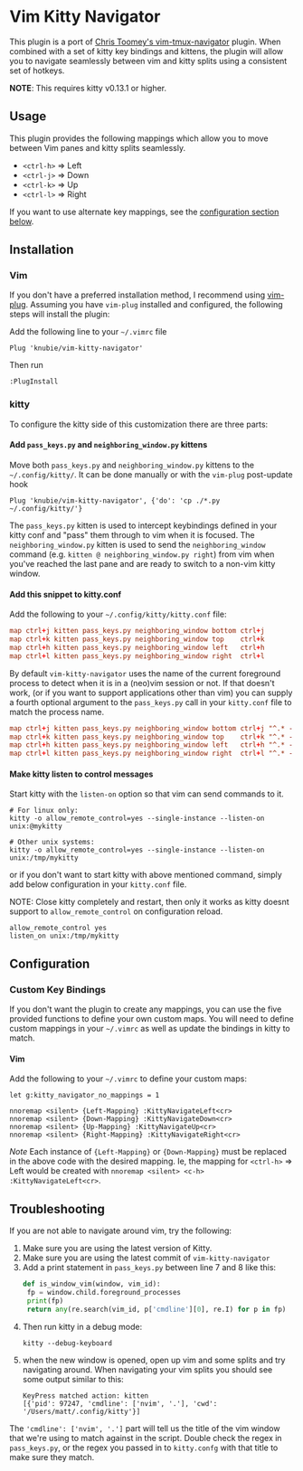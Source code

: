 Vim Kitty Navigator
==================

This plugin is a port of [Chris Toomey's vim-tmux-navigator](https://github.com/christoomey/vim-tmux-navigator) plugin. When combined with a set of kitty
key bindings and kittens, the plugin will allow you to navigate seamlessly between vim and kitty splits using a consistent set of hotkeys.

**NOTE**: This requires kitty v0.13.1 or higher.

Usage
-----

This plugin provides the following mappings which allow you to move between
Vim panes and kitty splits seamlessly.

- `<ctrl-h>` => Left
- `<ctrl-j>` => Down
- `<ctrl-k>` => Up
- `<ctrl-l>` => Right

If you want to use alternate key mappings, see the [configuration section below](https://github.com/knubie/vim-kitty-navigator#custom-key-bindings).

Installation
------------

### Vim

If you don't have a preferred installation method, I recommend using [vim-plug](https://github.com/junegunn/vim-plug).
Assuming you have `vim-plug` installed and configured, the following steps will
install the plugin:

Add the following line to your `~/.vimrc` file

``` vim
Plug 'knubie/vim-kitty-navigator'
```

Then run

```
:PlugInstall
```

### kitty

To configure the kitty side of this customization there are three parts:

#### Add `pass_keys.py` and `neighboring_window.py` kittens

Move both `pass_keys.py` and `neighboring_window.py` kittens to the `~/.config/kitty/`. It can be done manually or with the `vim-plug` post-update hook
``` vim
Plug 'knubie/vim-kitty-navigator', {'do': 'cp ./*.py ~/.config/kitty/'}
```

The `pass_keys.py` kitten is used to intercept keybindings defined in your kitty conf and "pass" them through to vim when it is focused. The `neighboring_window.py` kitten is used to send the `neighboring_window` command (e.g. `kitten @ neighboring_window.py right`) from vim when you've reached the last pane and are ready to switch to a non-vim kitty window.

#### Add this snippet to kitty.conf

Add the following to your `~/.config/kitty/kitty.conf` file:

```conf
map ctrl+j kitten pass_keys.py neighboring_window bottom ctrl+j
map ctrl+k kitten pass_keys.py neighboring_window top    ctrl+k
map ctrl+h kitten pass_keys.py neighboring_window left   ctrl+h
map ctrl+l kitten pass_keys.py neighboring_window right  ctrl+l
```

By default `vim-kitty-navigator` uses the name of the current foreground process to detect when it is in a (neo)vim session or not. If that doesn't work, (or if you want to support applications other than vim) you can supply a fourth optional argument to the `pass_keys.py` call in your `kitty.conf` file to match the process name. 

```conf
map ctrl+j kitten pass_keys.py neighboring_window bottom ctrl+j "^.* - nvim$"
map ctrl+k kitten pass_keys.py neighboring_window top    ctrl+k "^.* - nvim$"
map ctrl+h kitten pass_keys.py neighboring_window left   ctrl+h "^.* - nvim$"
map ctrl+l kitten pass_keys.py neighboring_window right  ctrl+l "^.* - nvim$"
```

#### Make kitty listen to control messages

Start kitty with the `listen-on` option so that vim can send commands to it.

```
# For linux only:
kitty -o allow_remote_control=yes --single-instance --listen-on unix:@mykitty

# Other unix systems:
kitty -o allow_remote_control=yes --single-instance --listen-on unix:/tmp/mykitty
```

or if you don't want to start kitty with above mentioned command,
simply add below configuration in your `kitty.conf` file.

NOTE: Close kitty completely and restart, then only it works as kitty doesnt support to `allow_remote_control` on configuration reload.

```
allow_remote_control yes
listen_on unix:/tmp/mykitty
```
Configuration
-------------

### Custom Key Bindings

If you don't want the plugin to create any mappings, you can use the five
provided functions to define your own custom maps. You will need to define
custom mappings in your `~/.vimrc` as well as update the bindings in kitty to
match.

#### Vim

Add the following to your `~/.vimrc` to define your custom maps:

``` vim
let g:kitty_navigator_no_mappings = 1

nnoremap <silent> {Left-Mapping} :KittyNavigateLeft<cr>
nnoremap <silent> {Down-Mapping} :KittyNavigateDown<cr>
nnoremap <silent> {Up-Mapping} :KittyNavigateUp<cr>
nnoremap <silent> {Right-Mapping} :KittyNavigateRight<cr>
```

*Note* Each instance of `{Left-Mapping}` or `{Down-Mapping}` must be replaced
in the above code with the desired mapping. Ie, the mapping for `<ctrl-h>` =>
Left would be created with `nnoremap <silent> <c-h> :KittyNavigateLeft<cr>`.

Troubleshooting
---------------

If you are not able to navigate around vim, try the following:

1. Make sure you are using the latest version of Kitty.
1. Make sure you are using the latest commit of `vim-kitty-navigator`
1. Add a print statement in `pass_keys.py` between line 7 and 8 like this:
   ```python
   def is_window_vim(window, vim_id):
    fp = window.child.foreground_processes
    print(fp)
    return any(re.search(vim_id, p['cmdline'][0], re.I) for p in fp)
    ```
1. Then run kitty in a debug mode:
   ```
   kitty --debug-keyboard
   ```
1. when the new window is opened, open up vim and some splits and try navigating around. When navigating your vim splits you should see some output similar to this:
   ```
   KeyPress matched action: kitten
   [{'pid': 97247, 'cmdline': ['nvim', '.'], 'cwd': '/Users/matt/.config/kitty'}]
   ```
The `'cmdline': ['nvim', '.']` part will tell us the title of the vim window that we're using to match against in the script. Double check the regex in `pass_keys.py`, or the regex you passed in to `kitty.confg` with that title to make sure they match.
